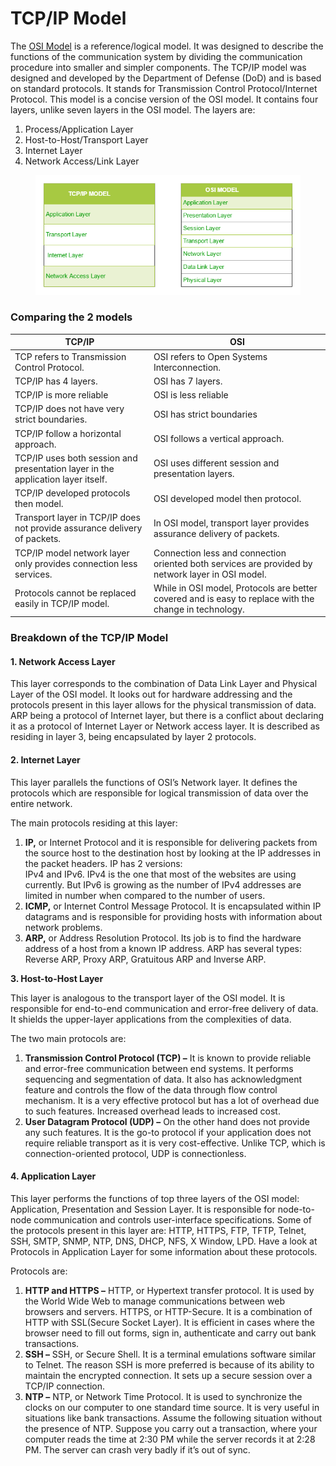 # TCP/IP Model

The [OSI Model](osi-model.md) is a reference/logical model. It was designed to describe the functions of the communication system by dividing the communication procedure into smaller and simpler components. The TCP/IP model was designed and developed by the Department of Defense (DoD) and is based on standard protocols. It stands for Transmission Control Protocol/Internet Protocol. This model is a concise version of the OSI model. It contains four layers, unlike seven layers in the OSI model. The layers are:

1. Process/Application Layer
2. Host-to-Host/Transport Layer
3. Internet Layer
4. Network Access/Link Layer

<figure><img src="../../.gitbook/assets/image.png" alt=""><figcaption></figcaption></figure>

### Comparing the 2 models

| TCP/IP                                                                           | OSI                                                                                                    |
| -------------------------------------------------------------------------------- | ------------------------------------------------------------------------------------------------------ |
| TCP refers to Transmission Control Protocol.                                     | OSI refers to Open Systems Interconnection.                                                            |
| TCP/IP has 4 layers.                                                             | OSI has 7 layers.                                                                                      |
| TCP/IP is more reliable                                                          | OSI is less reliable                                                                                   |
| TCP/IP does not have very strict boundaries.                                     | OSI has strict boundaries                                                                              |
| TCP/IP follow a horizontal approach.                                             | OSI follows a vertical approach.                                                                       |
| TCP/IP uses both session and presentation layer in the application layer itself. | OSI uses different session and presentation layers.                                                    |
| TCP/IP developed protocols then model.                                           | OSI developed model then protocol.                                                                     |
| Transport layer in TCP/IP does not provide assurance delivery of packets.        | In OSI model, transport layer provides assurance delivery of packets.                                  |
| TCP/IP model network layer only provides connection less services.               | Connection less and connection oriented both services are provided by network layer in OSI model.      |
| Protocols cannot be replaced easily in TCP/IP model.                             | While in OSI model, Protocols are better covered and is easy to replace with the change in technology. |

### Breakdown of the TCP/IP Model

#### 1. Network Access Layer

This layer corresponds to the combination of Data Link Layer and Physical Layer of the OSI model. It looks out for hardware addressing and the protocols present in this layer allows for the physical transmission of data.\
ARP being a protocol of Internet layer, but there is a conflict about declaring it as a protocol of Internet Layer or Network access layer. It is described as residing in layer 3, being encapsulated by layer 2 protocols.

#### 2. Internet Layer

This layer parallels the functions of OSI’s Network layer. It defines the protocols which are responsible for logical transmission of data over the entire network.

The main protocols residing at this layer:

1. **IP,** or Internet Protocol and it is responsible for delivering packets from the source host to the destination host by looking at the IP addresses in the packet headers. IP has 2 versions:\
   IPv4 and IPv6. IPv4 is the one that most of the websites are using currently. But IPv6 is growing as the number of IPv4 addresses are limited in number when compared to the number of users.
2. **ICMP,** or Internet Control Message Protocol. It is encapsulated within IP datagrams and is responsible for providing hosts with information about network problems.
3. **ARP,** or Address Resolution Protocol. Its job is to find the hardware address of a host from a known IP address. ARP has several types: Reverse ARP, Proxy ARP, Gratuitous ARP and Inverse ARP.

**3. Host-to-Host Layer**

This layer is analogous to the transport layer of the OSI model. It is responsible for end-to-end communication and error-free delivery of data. It shields the upper-layer applications from the complexities of data.

The two main protocols are:

1. **Transmission Control Protocol (TCP) –** It is known to provide reliable and error-free communication between end systems. It performs sequencing and segmentation of data. It also has acknowledgment feature and controls the flow of the data through flow control mechanism. It is a very effective protocol but has a lot of overhead due to such features. Increased overhead leads to increased cost.
2. **User Datagram Protocol (UDP) –** On the other hand does not provide any such features. It is the go-to protocol if your application does not require reliable transport as it is very cost-effective. Unlike TCP, which is connection-oriented protocol, UDP is connectionless.

#### 4. Application Layer

This layer performs the functions of top three layers of the OSI model: Application, Presentation and Session Layer. It is responsible for node-to-node communication and controls user-interface specifications. Some of the protocols present in this layer are: HTTP, HTTPS, FTP, TFTP, Telnet, SSH, SMTP, SNMP, NTP, DNS, DHCP, NFS, X Window, LPD. Have a look at Protocols in Application Layer for some information about these protocols.

Protocols are:

1. **HTTP and HTTPS –** HTTP, or Hypertext transfer protocol. It is used by the World Wide Web to manage communications between web browsers and servers. HTTPS, or HTTP-Secure. It is a combination of HTTP with SSL(Secure Socket Layer). It is efficient in cases where the browser need to fill out forms, sign in, authenticate and carry out bank transactions.
2. **SSH –** SSH, or Secure Shell. It is a terminal emulations software similar to Telnet. The reason SSH is more preferred is because of its ability to maintain the encrypted connection. It sets up a secure session over a TCP/IP connection.
3. **NTP –** NTP, or Network Time Protocol. It is used to synchronize the clocks on our computer to one standard time source. It is very useful in situations like bank transactions. Assume the following situation without the presence of NTP. Suppose you carry out a transaction, where your computer reads the time at 2:30 PM while the server records it at 2:28 PM. The server can crash very badly if it’s out of sync.

